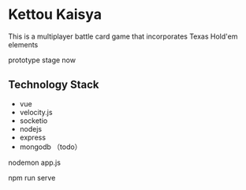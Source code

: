 # Kettou Kaisya
This is a multiplayer battle card game that incorporates Texas Hold'em elements

prototype stage now

## Technology Stack
* vue
* velocity.js
* socketio
* nodejs
* express
* mongodb （todo）

nodemon app.js

npm run serve  
